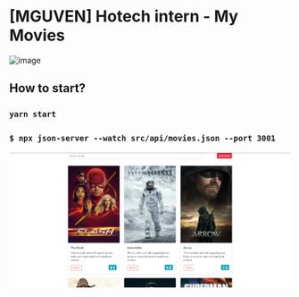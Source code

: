 # [MGUVEN] Hotech intern - My Movies

![image](http://www.hotech.company/files/E2D46D32-3B4E-4DDD-8F4A-E5EA526E6D49/imgs/menu_logo.png)


## How to start?

### `yarn start`

### `$ npx json-server --watch src/api/movies.json --port 3001`


![image](./my-movies.png)


